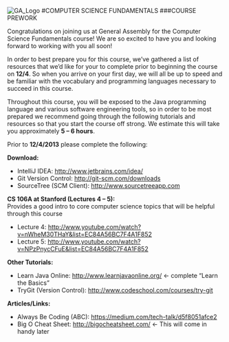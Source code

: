 ![GA_Logo](https://raw.github.com/generalassembly/ga-ruby-on-rails-for-devs/master/images/ga.png)
#COMPUTER SCIENCE FUNDAMENTALS
###COURSE PREWORK

Congratulations on joining us at General Assembly for the Computer Science Fundamentals course! We are so excited to have you and looking forward to working with you all soon!

In order to best prepare you for this course, we’ve gathered a list of resources that we’d like for your to complete prior to beginning the course on **12/4**. So when you arrive on your first day, we will all be up to speed and be familiar with the vocabulary and programming languages necessary to succeed in this course.

Throughout this course, you will be exposed to the Java programming language and various software engineering tools, so in order to be most prepared we recommend going through the following tutorials and resources so that you start the course off strong.   We estimate this will take you approximately **5 – 6 hours**. 


Prior to **12/4/2013** please complete the following: 

**Download:**

- IntelliJ IDEA:  http://www.jetbrains.com/idea/
- Git Version Control:  http://git-scm.com/downloads
- SourceTree (SCM Client):  http://www.sourcetreeapp.com


**CS 106A at Stanford (Lectures 4 – 5):**   
Provides a good intro to core computer science topics that will be helpful through this course

- Lecture 4: http://www.youtube.com/watch?v=nWheM30THaY&list=EC84A56BC7F4A1F852
- Lecture 5: http://www.youtube.com/watch?v=NPzPnycCFuE&list=EC84A56BC7F4A1F852

**Other Tutorials:**

- Learn Java Online: http://www.learnjavaonline.org/  ← complete “Learn the Basics”
- TryGit (Version Control): http://www.codeschool.com/courses/try-git


**Articles/Links:**
  
- Always Be Coding (ABC): https://medium.com/tech-talk/d5f8051afce2
- Big O Cheat Sheet: http://bigocheatsheet.com/   ← This will come in handy later
